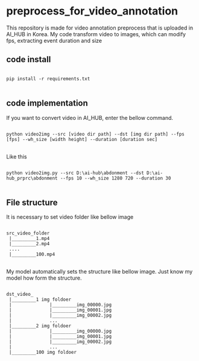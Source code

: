 # preprocess_for_video_annotation
This repository is made for video annotation preprocess that is uploaded in AI_HUB in Korea.
My code transform video to images, which can modify fps, extracting event duration and size

## code install

<pre>
<code>
pip install -r requirements.txt
</code>
</pre>

## code implementation

If you want to convert video in AI_HUB, enter the bellow command.

<pre>
<code>
python video2img --src [video dir path] --dst [img dir path] --fps [fps] --wh_size [width height] --duration [duration sec]
</code>
</pre>

Like this

<pre>
<code>
python video2img.py --src D:\ai-hub\abdonment --dst D:\ai-hub_prprc\abdonment --fps 10 --wh_size 1280 720 --duration 30
</code>
</pre>

## File structure
It is necessary to set video folder like bellow image
<pre>
<code>
src_video_folder
 |_________1.mp4
 |_________2.mp4
 ....
 |_________100.mp4
</code>
</pre>

My model automatically sets the structure like bellow image.
Just know my model how form the structure.
<pre>
<code>
dst_video_
 |_________1 img foldoer
 |              |_________img_00000.jpg    
 |              |_________img_00001.jpg
 |              |_________img_00002.jpg
 |              ...
 |_________2 img foldoer
 |              |_________img_00000.jpg    
 |              |_________img_00001.jpg
 |              |_________img_00002.jpg
 |              ...
 |_________100 img foldoer
</code>
</pre>